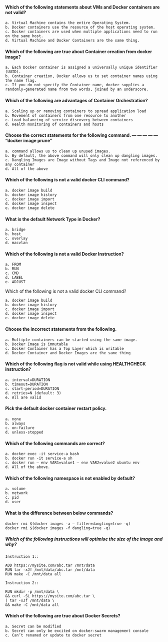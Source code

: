 #### Which of the following statements about VMs and Docker containers are not valid?
```
a. Virtual Machine contains the entire Operating System.
b. Docker containers use the resource of the host operating system.
c. Docker containers are used when multiple applications need to run on the same host.
d. Virtual Machine and Docker Containers are the same thing.
```

#### Which of the following are true about Container creation from docker image?
```
a. Each Docker container is assigned a universally unique identifier (UUID).
b. Container creation, Docker allows us to set container names using the name flag.
c. If you do not specify the Container name, docker supplies a randomly-generated name from two words, joined by an underscore.
```

#### Which of the following are advantages of Container Orchestration?
```
a. Scaling up or removing containers to spread application load
b. Movement of containers from one resource to another
c. Load balancing of service discovery between containers
d. Health monitoring of containers and hosts
```

#### Choose the correct statements for the following command. — — — — — “docker image prune”
```
a. command allows us to clean up unused images.
b. By default, the above command will only clean up dangling images.
c. Dangling Images are Image without Tags and Image not referenced by any container
d. All of the above
```

#### Which of the following is not a valid docker CLI command?
```
a. docker image build
b. docker image history
c. docker image import
d. docker image inspect
e. docker image delete
```

#### What is the default Network Type in Docker?
```
a. bridge
b. host
c. overlay
d. macvlan
```

#### Which of the following is not a valid Docker Instruction?
```
a. FROM
b. RUN
c. CMD
d. LABEL
e. ADJUST
```

Which of the following is not a valid docker CLI command?
```
a. docker image build
b. docker image history
c. docker image import
d. docker image inspect
e. docker image delete
```

#### Choose the incorrect statements from the following.
```
a. Multiple containers can be started using the same image.
b. Docker Image is immutable
c. Docker Container has a Top Layer which is writable
d. Docker Container and Docker Images are the same thing
```

#### Which of the following flag is not valid while using HEALTHCHECK instruction?
```
a. interval=DURATION
b. timeout=DURATION
c. start-period=DURATION
d. retries=N (default: 3)
e. All are valid
```

#### Pick the default docker container restart policy.
```
a. none
b. always
c. on-failure
d. unless-stopped
```

#### Which of the following commands are correct?
```
a. docker exec -it service-a bash
b. docker run -it service-a sh
c. docker run — env VAR1=value1 — env VAR2=value2 ubuntu env
d. All of the above.
```

#### Which of the following namespace is not enabled by default?
```
a. volume
b. network
c. pid
d. user
```

#### What is the difference between below commands?
```
docker rmi $(docker images -a — filter=dangling=true -q)
docker rmi $(docker images -f dangling=true -q)
```

##### Which of the following instructions will optimise the size of the image and why?
```
Instruction 1::

ADD https://mysite.com/abc.tar /mnt/data
RUN tar -xJf /mnt/data/abc.tar /mnt/data
RUN make -C /mnt/data all

Instruction 2::

RUN mkdir -p /mnt/data \
&& curl -SL https://mysite.com/abc.tar \
| tar -xJf /mnt/data \
&& make -C /mnt/data all
```

#### Which of the following are true about Docker Secrets?
```
a. Secret can be modified
b. Secret can only be excited on docker-swarm management console
c. Can’t renamed or update to docker secret
```
